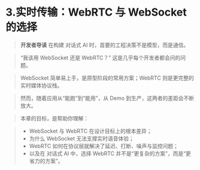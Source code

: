 # 3.实时传输：WebRTC 与 WebSocket 的选择
> **开发者导读** 在构建 对话式 AI 时，首要的工程决策不是模型，而是通信。

> “我该用 WebSocket 还是 WebRTC？” 这是几乎每个开发者都会问的问题。

> WebSocket 简单易上手，是原型阶段的常用方案；WebRTC 则是更完整的实时媒体协议栈。

> 然而，随着应用从“能跑”到“能用”，从 Demo 到生产，这两者的差距会不断放大。

> 本章的目标，是帮助你理解：

> - WebSocket 与 WebRTC 在设计目标上的根本差异；
> - 为什么 WebSocket 无法支撑实时语音体验；
> - WebRTC 如何在协议层就解决了延迟、打断、噪声与监控问题；
> - 以及在 对话式 AI 中，选择 WebRTC 并不是“更复杂的方案”，而是“更省力的方案”。